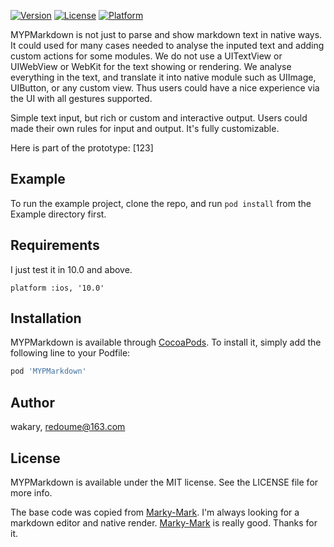 [![Version](https://img.shields.io/cocoapods/v/MYPMarkdown.svg?style=flat)](https://cocoapods.org/pods/MYPMarkdown)
[![License](https://img.shields.io/cocoapods/l/MYPMarkdown.svg?style=flat)](https://cocoapods.org/pods/MYPMarkdown)
[![Platform](https://img.shields.io/cocoapods/p/MYPMarkdown.svg?style=flat)](https://cocoapods.org/pods/MYPMarkdown)

MYPMarkdown is not just to parse and show markdown text in native ways. It could used for many cases needed to analyse the inputed text and adding custom actions for some modules. We do not use a UITextView or UIWebView or WebKit for the text showing or rendering. We analyse everything in the text, and translate it into native module such as UIImage, UIButton, or any custom view. Thus users could have a nice experience via the UI with all gestures supported.

Simple text input, but rich or custom and interactive output. Users could made their own rules for input and output. It's fully customizable.

Here is part of the prototype:
[123]
## Example

To run the example project, clone the repo, and run `pod install` from the Example directory first.

## Requirements
I just test it in 10.0 and above.
```
platform :ios, '10.0'
```

## Installation

MYPMarkdown is available through [CocoaPods](https://cocoapods.org). To install
it, simply add the following line to your Podfile:

```ruby
pod 'MYPMarkdown'
```

## Author

wakary, redoume@163.com

## License

MYPMarkdown is available under the MIT license. See the LICENSE file for more info.

The base code was copied from [Marky-Mark](https://github.com/M2Mobi/Marky-Mark).
I'm always looking for a markdown editor and native render.
[Marky-Mark](https://github.com/M2Mobi/Marky-Mark) is really good. Thanks for it.
